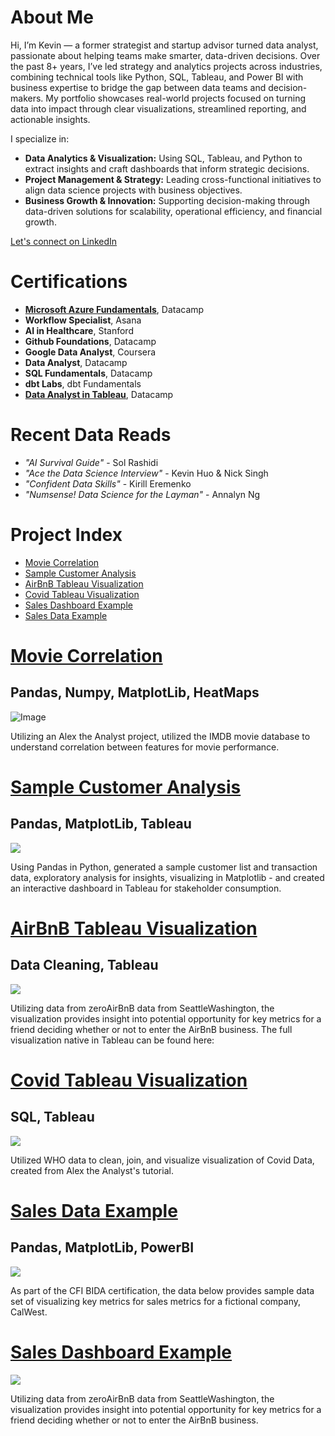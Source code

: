 # About Me 
Hi, I’m Kevin — a former strategist and startup advisor turned data analyst, passionate about helping teams make smarter, data-driven decisions. Over the past 8+ years, I’ve led strategy and analytics projects across industries, combining technical tools like Python, SQL, Tableau, and Power BI with business expertise to bridge the gap between data teams and decision-makers. My portfolio showcases real-world projects focused on turning data into impact through clear visualizations, streamlined reporting, and actionable insights.

I specialize in:

+ **Data Analytics & Visualization:** Using SQL, Tableau, and Python to extract insights and craft dashboards that inform strategic decisions.
+ **Project Management & Strategy:** Leading cross-functional initiatives to align data science projects with business objectives.
+ **Business Growth & Innovation:** Supporting decision-making through data-driven solutions for scalability, operational efficiency, and financial growth.

[Let's connect on LinkedIn](https://www.linkedin.com/in/kevinjbts)

# Certifications
* [**Microsoft Azure Fundamentals**](https://www.datacamp.com/completed/statement-of-accomplishment/track/47cd511f9ad610dfdb99467a9f72852b4e29777c), Datacamp
* **Workflow Specialist**, Asana
* **AI in Healthcare**, Stanford
* **Github Foundations**, Datacamp
* **Google Data Analyst**, Coursera
* **Data Analyst**, Datacamp
* **SQL Fundamentals**, Datacamp
* **dbt Labs**, dbt Fundamentals
* [**Data Analyst in Tableau**](https://www.datacamp.com/completed/statement-of-accomplishment/track/6fb44f51c1924e44ad56637823d3940e1d9ce551), Datacamp

# Recent Data Reads
* _"AI Survival Guide"_ -  Sol Rashidi
* _"Ace the Data Science Interview"_  - Kevin Huo & Nick Singh
* _"Confident Data Skills"_ - Kirill Eremenko
* _"Numsense! Data Science for the Layman"_ - Annalyn Ng

#  Project Index
* [Movie Correlation](#movie-correlation)
* [Sample Customer Analysis](#sample_customer_analysis)
* [AirBnB Tableau Visualization](#airbnb-tableau-visualization)
* [Covid Tableau Visualization](#covid-tableau-visualization)
* [Sales Dashboard Example](#sales-dashboard-example) 
* [Sales Data Example](#sales-data-example)

# [Movie Correlation](/projects/movie_correlation.md)
## Pandas, Numpy, MatplotLib, HeatMaps
![Image](https://github.com/user-attachments/assets/2bb825e2-4cb5-4253-b0a6-86f582787b6c)

Utilizing an Alex the Analyst project, utilized the IMDB movie database to understand correlation between features for movie performance. 

# [Sample Customer Analysis](/projects/sample_customer_analysis.md)
## Pandas, MatplotLib, Tableau
![](/Dashboard.png)

Using Pandas in Python, generated a sample customer list and transaction data, exploratory analysis for insights, visualizing in Matplotlib - and created an interactive dashboard in Tableau for stakeholder consumption. 

# [AirBnB Tableau Visualization](/projects/airbnb_tableau_visualization.md)
## Data Cleaning, Tableau
![](/AirBnbTableau.png)

Utilizing data from zeroAirBnB data from SeattleWashington, the visualization provides insight into potential opportunity for key metrics for a friend deciding whether or not to enter the AirBnB business. 
The full visualization native in Tableau can be found here: 

# [Covid Tableau Visualization](/projects/covid_visualization.md)
## SQL, Tableau
![](/CovidDdata.png)

Utilized WHO data to clean, join, and visualize visualization of Covid Data, created from Alex the Analyst's tutorial. 

# [Sales Data Example](kevinjbts/Data_Projects_2025.md)
## Pandas, MatplotLib, PowerBI
![](/bikesales.png)

As part of the CFI BIDA certification, the data below provides sample data set of visualizing key metrics for sales metrics for a fictional company, CalWest.  

# [Sales Dashboard Example](/projects/sales_dashboard_example.md)
![](/CovidDdata.png)

Utilizing data from zeroAirBnB data from SeattleWashington, the visualization provides insight into potential opportunity for key metrics for a friend deciding whether or not to enter the AirBnB business. 
